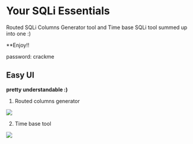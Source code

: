 # Your SQLi Essentials
Routed SQLi Columns Generator tool and Time base SQLi tool summed up into one :)

**Enjoy!!

password: crackme

##  Easy UI
**pretty understandable :)**

1. Routed columns generator

<img src="https://dan1337.altervista.org/images/2.JPG">

2. Time base tool

<img src="https://dan1337.altervista.org/images/1.jpg">


